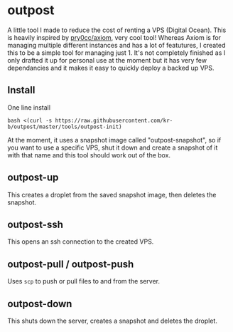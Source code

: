 # outpost

A little tool I made to reduce the cost of renting a VPS (Digital Ocean). This is heavily inspired by [pry0cc/axiom](https://github.com/pry0cc/axiom/), very cool tool! Whereas Axiom is for managing multiple different instances and has a lot of featutures, I created this to be a simple tool for managing just 1. It's not completely finished as I only drafted it up for personal use at the moment but it has very few dependancies and it makes it easy to quickly deploy a backed up VPS.

## Install
One line install
```
bash <(curl -s https://raw.githubusercontent.com/kr-b/outpost/master/tools/outpost-init)
```
At the moment, it uses a snapshot image called "outpost-snapshot", so if you want to use a specific VPS, shut it down and create a snapshot of it with that name and this tool should work out of the box.

## outpost-up
This creates a droplet from the saved snapshot image, then deletes the snapshot.

## outpost-ssh
This opens an ssh connection to the created VPS.

## outpost-pull / outpost-push
Uses `scp` to push or pull files to and from the server.

## outpost-down
This shuts down the server, creates a snapshot and deletes the droplet.